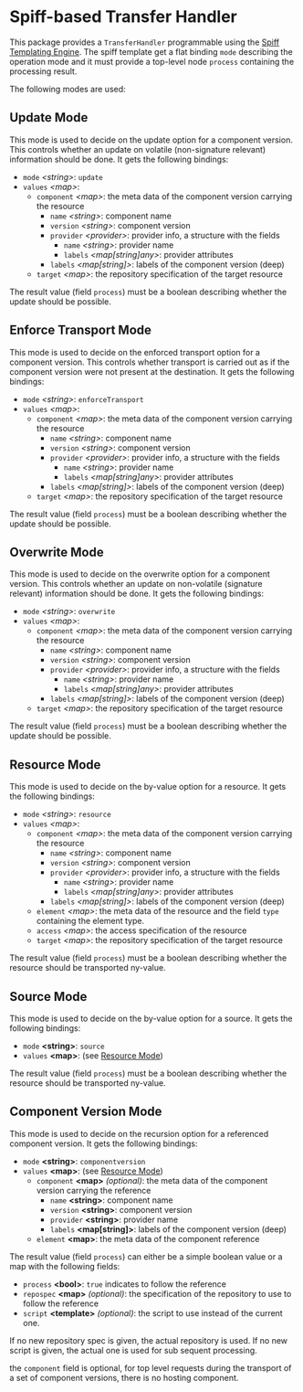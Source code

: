 # Spiff-based Transfer Handler

This package provides a `TransferHandler` programmable using the
[Spiff Templating Engine](https://github.com/mandelsoft/spiff).
The spiff template get a flat binding `mode` describing the operation mode
and it must provide a top-level node `process` containing
the processing result.

The following modes are used:

## Update Mode

This mode is used to decide on the update option for a component version. This controls whether an update on volatile (non-signature relevant) information should be done. It gets the following bindings:

- `mode` *&lt;string>*: `update`
- `values` *&lt;map>*:
  - `component` *&lt;map>*:  the meta data of the component version carrying the resource
    - `name` *&lt;string>*: component name
    - `version` *&lt;string>*: component version
    - `provider` *&lt;provider>*: provider info, a structure with the fields
      - `name` *&lt;string>*: provider name
      - `labels` *&lt;map[string]any>*: provider attributes
    - `labels` *&lt;map[string]>*: labels of the component version (deep)
  - `target` *&lt;map>*:  the repository specification of the target resource

The result value (field `process`) must be a boolean describing whether the update should be possible.

## Enforce Transport Mode

This mode is used to decide on the enforced transport option for a
component version. This controls whether transport is carried out
as if the component version were not present at the destination.
It gets the following bindings:

- `mode` *&lt;string>*: `enforceTransport`
- `values` *&lt;map>*:
  - `component` *&lt;map>*:  the meta data of the component version carrying the resource
    - `name` *&lt;string>*: component name
    - `version` *&lt;string>*: component version
    - `provider` *&lt;provider>*: provider info, a structure with the fields
      - `name` *&lt;string>*: provider name
      - `labels` *&lt;map[string]any>*: provider attributes
    - `labels` *&lt;map[string]>*: labels of the component version (deep)
  - `target` *&lt;map>*:  the repository specification of the target resource

The result value (field `process`) must be a boolean describing whether the update should be possible.

## Overwrite Mode

This mode is used to decide on the overwrite option for a component version. This controls whether an update on non-volatile (signature relevant) information should be done. It gets the
following bindings:

- `mode` *&lt;string>*: `overwrite`
- `values` *&lt;map>*:
  - `component` *&lt;map>*:  the meta data of the component version carrying the resource
    - `name` *&lt;string>*: component name
    - `version` *&lt;string>*: component version
    - `provider` *&lt;provider>*: provider info, a structure with the fields
      - `name` *&lt;string>*: provider name
      - `labels` *&lt;map[string]any>*: provider attributes
    - `labels` *&lt;map[string]>*: labels of the component version (deep)
  - `target` *&lt;map>*:  the repository specification of the target resource

The result value (field `process`) must be a boolean describing whether the update should be possible.

## Resource Mode

This mode is used to decide on the by-value option for a resource. It gets the
following bindings:

- `mode` *&lt;string>*: `resource`
- `values` *&lt;map>*:
  - `component` *&lt;map>*:  the meta data of the component version carrying the resource
    - `name` *&lt;string>*: component name
    - `version` *&lt;string>*: component version
    - `provider` *&lt;provider>*: provider info, a structure with the fields
      - `name` *&lt;string>*: provider name
      - `labels` *&lt;map[string]any>*: provider attributes
    - `labels` *&lt;map[string]>*: labels of the component version (deep)
  - `element` *&lt;map>*:  the meta data of the resource and the field `type` containing the element type.
  - `access` *&lt;map>*:  the access specification of the resource
  - `target` *&lt;map>*:  the repository specification of the target resource

The result value (field `process`) must be a boolean describing whether the
resource should be transported ny-value.

## Source Mode

This mode is used to decide on the by-value option for a source. It gets the
following bindings:

- `mode` **&lt;string>**: `source`
- `values` **&lt;map>**: (see [Resource Mode](#resource-mode))

The result value (field `process`) must be a boolean describing whether the
resource should be transported ny-value.

## Component Version Mode

This mode is used to decide on the recursion option for a referenced component
version. It gets the  following bindings:

- `mode` **&lt;string>**: `componentversion`
- `values` **&lt;map>**: (see [Resource Mode](#resource-mode))
  - `component` **&lt;map>** *(optional)*:  the meta data of the component version carrying the reference
    - `name` **&lt;string>**: component name
    - `version` **&lt;string>**: component version
    - `provider` **&lt;string>**: provider name
    - `labels` **&lt;map[string]>**: labels of the component version (deep)
  - `element` **&lt;map>**:  the meta data of the component reference

The result value (field `process`) can either be a simple boolean value
or a map with the following fields:

- `process` **&lt;bool>**: `true` indicates to follow the reference
- `repospec` **&lt;map>** *(optional)*: the specification of the repository to use to follow the reference
- `script` **&lt;template>** *(optional)*: the script to use instead of the current one.

If no new repository spec is given, the actual repository is used. If no new
script is given, the actual one is used for sub sequent processing.

the `component` field is optional, for top level requests during the transport
of a set of component versions, there is no hosting component.
